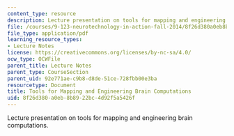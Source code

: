 ```yaml
---
content_type: resource
description: Lecture presentation on tools for mapping and engineering brain computations.
file: /courses/9-123-neurotechnology-in-action-fall-2014/8f26d380a0eb8b8922bc4d92f5a5426f_MIT9_123F14_Lec6.pdf
file_type: application/pdf
learning_resource_types:
- Lecture Notes
license: https://creativecommons.org/licenses/by-nc-sa/4.0/
ocw_type: OCWFile
parent_title: Lecture Notes
parent_type: CourseSection
parent_uid: 92e771ae-c9b8-d8de-51ce-728fbb00e3ba
resourcetype: Document
title: Tools for Mapping and Engineering Brain Computations
uid: 8f26d380-a0eb-8b89-22bc-4d92f5a5426f
---
```

Lecture presentation on tools for mapping and engineering brain computations.